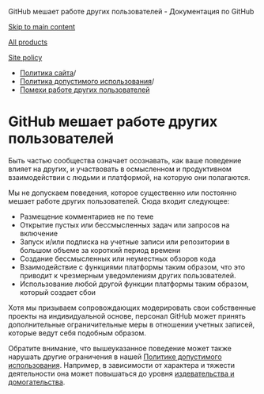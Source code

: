 GitHub мешает работе других пользователей - Документация по GitHub

[Skip to main content](#main-content)

[All products](/ru)

[Site policy](/site-policy)

* [Политика сайта](/ru/site-policy)/
* [Политика допустимого использования](/ru/site-policy/acceptable-use-policies)/
* [Помехи работе других пользователей](/ru/site-policy/acceptable-use-policies/github-disrupting-the-experience-of-other-users)

GitHub мешает работе других пользователей
==========

Быть частью сообщества означает осознавать, как ваше поведение влияет на других, и участвовать в осмысленном и продуктивном взаимодействии с людьми и платформой, на которую они полагаются.

Мы не допускаем поведения, которое существенно или постоянно мешает работе других пользователей. Сюда входит следующее:

* Размещение комментариев не по теме
* Открытие пустых или бессмысленных задач или запросов на включение
* Запуск и/или подписка на учетные записи или репозитории в большом объеме за короткий период времени
* Создание бессмысленных или неуместных обзоров кода
* Взаимодействие с функциями платформы таким образом, что это приводит к чрезмерным уведомлениям других пользователей.
* Использование любой другой функции платформы таким образом, который создает сбои

Хотя мы призываем сопровождающих модерировать свои собственные проекты на индивидуальной основе, персонал GitHub может принять дополнительные ограничительные меры в отношении учетных записей, которые ведут себя подобным образом.

Обратите внимание, что вышеуказанное поведение может также нарушать другие ограничения в нашей [Политике допустимого использования](/ru/site-policy/acceptable-use-policies/github-acceptable-use-policies). Например, в зависимости от характера и тяжести деятельности она может повышаться до уровня [издевательства и домогательства](/ru/site-policy/acceptable-use-policies/github-bullying-and-harassment).
